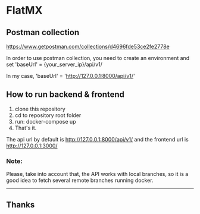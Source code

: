 # FlatMX

## Postman collection
https://www.getpostman.com/collections/d4696fde53ce2fe2778e

In order to use postman collection, you need to create an environment and set 
'baseUrl' = {your_server_ip}/api/v1/

In my case, 'baseUrl' = 'http://127.0.0.1:8000/api/v1/'


## How to run backend & frontend
1. clone this repository
2. cd to repository root folder
3. run: docker-compose up
4. That's it.

  The api url by default is http://127.0.0.1:8000/api/v1/ and the frontend url is http://127.0.0.1:3000/

  ### Note:
  Please, take into account that, the API works with local branches, so it is a good idea to fetch several remote branches running docker.

***
## Thanks